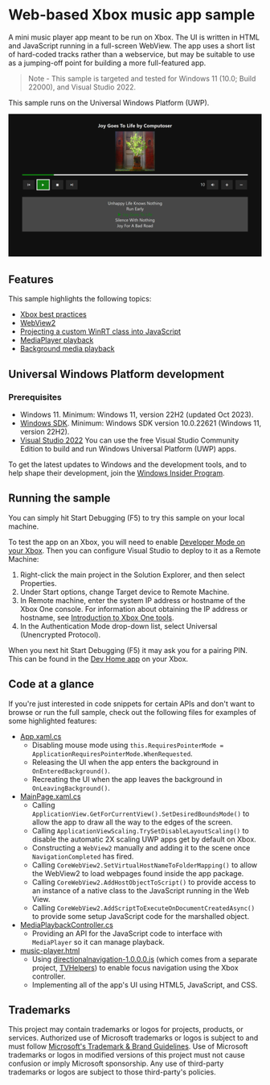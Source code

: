 # Web-based Xbox music app sample

A mini music player app meant to be run on Xbox. The UI is written in HTML and JavaScript running in a full-screen WebView. The app uses a short list of hard-coded tracks rather than a webservice, but may be suitable to use as a jumping-off point for building a more full-featured app.

> Note - This sample is targeted and tested for Windows 11 (10.0; Build 22000), and Visual Studio 2022.

This sample runs on the Universal Windows Platform (UWP). 

![Music app screenshot](../../../Images/MusicAppScreenshot.png)

## Features

This sample highlights the following topics:

* [Xbox best practices](https://docs.microsoft.com/windows/uwp/xbox-apps/tailoring-for-xbox)
* [WebView2](https://learn.microsoft.com/en-us/microsoft-edge/webview2/concepts/overview-features-apis)
* [Projecting a custom WinRT class into JavaScript](https://learn.microsoft.com/en-us/microsoft-edge/webview2/how-to/winrt-from-js)
* [MediaPlayer playback](https://docs.microsoft.com/en-us/windows/uwp/audio-video-camera/play-audio-and-video-with-mediaplayer)
* [Background media playback](https://docs.microsoft.com/en-us/windows/uwp/audio-video-camera/background-audio)

## Universal Windows Platform development

### Prerequisites

- Windows 11. Minimum: Windows 11, version 22H2 (updated Oct 2023).
- [Windows SDK](https://developer.microsoft.com/windows/downloads/windows-sdk/). Minimum: Windows SDK version 10.0.22621 (Windows 11, version 22H2).
- [Visual Studio 2022](https://visualstudio.microsoft.com/) You can use the free Visual Studio Community Edition to build and run Windows Universal Platform (UWP) apps.

To get the latest updates to Windows and the development tools, and to help shape their development, join the [Windows Insider Program](https://insider.windows.com).

## Running the sample

You can simply hit Start Debugging (F5) to try this sample on your local machine.

To test the app on an Xbox, you will need to enable [Developer Mode on your Xbox](https://docs.microsoft.com/windows/uwp/xbox-apps/devkit-activation). Then you can configure Visual Studio to deploy to it as a Remote Machine:
1. Right-click the main project in the Solution Explorer, and then select Properties.
2. Under Start options, change Target device to Remote Machine.
3. In Remote machine, enter the system IP address or hostname of the Xbox One console. For information about obtaining the IP address or hostname, see [Introduction to Xbox One tools](https://docs.microsoft.com/windows/uwp/xbox-apps/introduction-to-xbox-tools).
4. In the Authentication Mode drop-down list, select Universal (Unencrypted Protocol).

When you next hit Start Debugging (F5) it may ask you for a pairing PIN. This can be found in the [Dev Home app](https://docs.microsoft.com/windows/uwp/xbox-apps/dev-home) on your Xbox.

## Code at a glance

If you're just interested in code snippets for certain APIs and don't want to browse or run the full sample, check out the following files for examples of some highlighted features:

* [App.xaml.cs](/WebView2/cs/JavaScriptMusicSample/JavaScriptMusicSample/App.xaml.cs#L57)
    - Disabling mouse mode using `this.RequiresPointerMode = ApplicationRequiresPointerMode.WhenRequested`.
	- Releasing the UI when the app enters the background in `OnEnteredBackground()`.
	- Recreating the UI when the app leaves the background in `OnLeavingBackground()`.
* [MainPage.xaml.cs](/WebView2/cs/JavaScriptMusicSample/JavaScriptMusicSample/MainPage.xaml.cs#L50)
	- Calling `ApplicationView.GetForCurrentView().SetDesiredBoundsMode()` to allow the app to draw all the way to the edges of the screen.
    - Calling `ApplicationViewScaling.TrySetDisableLayoutScaling()` to disable the automatic 2X scaling UWP apps get by default on Xbox.
    - Constructing a `WebView2` manually and adding it to the scene once `NavigationCompleted` has fired.
    - Calling `CoreWebView2.SetVirtualHostNameToFolderMapping()` to allow the WebView2 to load webpages found inside the app package.
    - Calling `CoreWebView2.AddHostObjectToScript()` to provide access to an instance of a native class to the JavaScript running in the Web View.
    - Calling `CoreWebView2.AddScriptToExecuteOnDocumentCreatedAsync()` to provide some setup JavaScript code for the marshalled object.
* [MediaPlaybackController.cs](/WebView2/cs/JavaScriptMusicSample/NativeMediaPlayer/MediaPlaybackController.cs#L33)
	- Providing an API for the JavaScript code to interface with `MediaPlayer` so it can manage playback.
* [music-player.html](/WebView2/WebCode/music-player.html#L14)
    - Using [directionalnavigation-1.0.0.0.js](/WebView2/WebCode/libs/directionalnavigation-1.0.0.0.js) (which comes from a separate project, [TVHelpers](https://github.com/Microsoft/TVHelpers)) to enable focus navigation using the Xbox controller.
    - Implementing all of the app's UI using HTML5, JavaScript, and CSS.

## Trademarks

This project may contain trademarks or logos for projects, products, or services. Authorized use of Microsoft 
trademarks or logos is subject to and must follow 
[Microsoft's Trademark & Brand Guidelines](https://www.microsoft.com/en-us/legal/intellectualproperty/trademarks/usage/general).
Use of Microsoft trademarks or logos in modified versions of this project must not cause confusion or imply Microsoft sponsorship.
Any use of third-party trademarks or logos are subject to those third-party's policies.